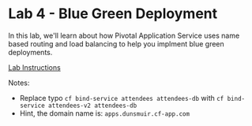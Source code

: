 # Lab 4 - Blue Green Deployment

In this lab, we'll learn about how Pivotal Application Service uses name based routing and load balancing to help you implment blue green deployments.

[Lab Instructions](https://github.com/Pivotal-Field-Engineering/pcf-ers-demo/blob/master/Labs/Blue_Green/lab_blue_green.adoc)

Notes:

  * Replace typo `cf bind-service attendees attendees-db` with `cf bind-service attendees-v2 attendees-db`
  * Hint, the domain name is: `apps.dunsmuir.cf-app.com`
